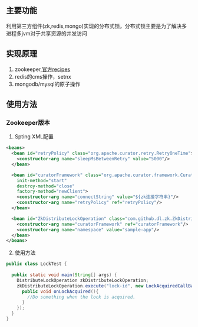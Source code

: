 ## 主要功能
利用第三方组件(zk,redis,mongo)实现的分布式锁，分布式锁主要是为了解决多进程多jvm对于共享资源的并发访问

## 实现原理
1. zookeeper,[官方recipes](https://zookeeper.apache.org/doc/r3.3.6/recipes.html#sc_recipes_Locks) 
2. redis的cms操作，setnx
3. mongodb/mysql的原子操作

## 使用方法
### Zookeeper版本
1. Spting XML配置
```xml
<beans>
  <bean id="retryPolicy" class="org.apache.curator.retry.RetryOneTime">
    <constructor-arg name="sleepMsBetweenRetry" value="5000"/>
  </bean>

  <bean id="curatorFramework" class="org.apache.curator.framework.CuratorFrameworkFactory"
    init-method="start"
    destroy-method="close"
    factory-method="newClient">
    <constructor-arg name="connectString" value="${zk连接字符串}"/>
    <constructor-arg name="retryPolicy" ref="retryPolicy"/>
  </bean>

  <bean id="ZkDistributeLockOperation" class="com.github.dl.zk.ZkDistributeLockOperation">
    <constructor-arg name="curatorFramework" ref="curatorFramework"/>
    <constructor-arg name="namespace" value="sample-app"/>
  </bean>
</beans>
```
2. 使用方法
```java
public class LockTest { 
  
  public static void main(String[] args) {
    DistributeLockOperation zkDistributeLockOperation;
    zkDistributeLockOperation.execute("lock-id", new LockAcquiredCallBack(){
      public void onLockAcquired(){
        //Do something when the lock is acquired.
      }
    });
  }
}
```